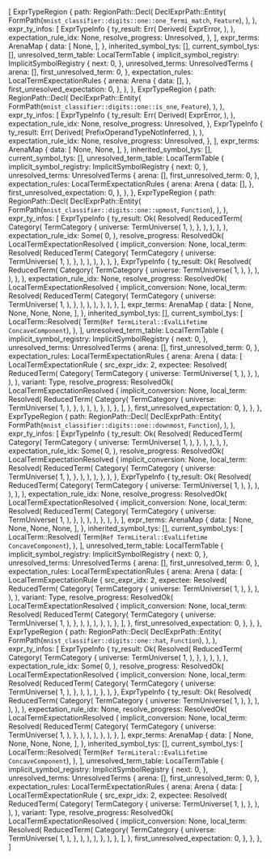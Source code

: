 [
    ExprTypeRegion {
        path: RegionPath::Decl(
            DeclExprPath::Entity(
                FormPath(`mnist_classifier::digits::one::one_fermi_match`, `Feature`),
            ),
        ),
        expr_ty_infos: [
            ExprTypeInfo {
                ty_result: Err(
                    Derived(
                        ExprError,
                    ),
                ),
                expectation_rule_idx: None,
                resolve_progress: Unresolved,
            },
        ],
        expr_terms: ArenaMap {
            data: [
                None,
            ],
        },
        inherited_symbol_tys: [],
        current_symbol_tys: [],
        unresolved_term_table: LocalTermTable {
            implicit_symbol_registry: ImplicitSymbolRegistry {
                next: 0,
            },
            unresolved_terms: UnresolvedTerms {
                arena: [],
                first_unresolved_term: 0,
            },
            expectation_rules: LocalTermExpectationRules {
                arena: Arena {
                    data: [],
                },
                first_unresolved_expectation: 0,
            },
        },
    },
    ExprTypeRegion {
        path: RegionPath::Decl(
            DeclExprPath::Entity(
                FormPath(`mnist_classifier::digits::one::is_one`, `Feature`),
            ),
        ),
        expr_ty_infos: [
            ExprTypeInfo {
                ty_result: Err(
                    Derived(
                        ExprError,
                    ),
                ),
                expectation_rule_idx: None,
                resolve_progress: Unresolved,
            },
            ExprTypeInfo {
                ty_result: Err(
                    Derived(
                        PrefixOperandTypeNotInferred,
                    ),
                ),
                expectation_rule_idx: None,
                resolve_progress: Unresolved,
            },
        ],
        expr_terms: ArenaMap {
            data: [
                None,
                None,
            ],
        },
        inherited_symbol_tys: [],
        current_symbol_tys: [],
        unresolved_term_table: LocalTermTable {
            implicit_symbol_registry: ImplicitSymbolRegistry {
                next: 0,
            },
            unresolved_terms: UnresolvedTerms {
                arena: [],
                first_unresolved_term: 0,
            },
            expectation_rules: LocalTermExpectationRules {
                arena: Arena {
                    data: [],
                },
                first_unresolved_expectation: 0,
            },
        },
    },
    ExprTypeRegion {
        path: RegionPath::Decl(
            DeclExprPath::Entity(
                FormPath(`mnist_classifier::digits::one::upmost`, `Function`),
            ),
        ),
        expr_ty_infos: [
            ExprTypeInfo {
                ty_result: Ok(
                    Resolved(
                        ReducedTerm(
                            Category(
                                TermCategory {
                                    universe: TermUniverse(
                                        1,
                                    ),
                                },
                            ),
                        ),
                    ),
                ),
                expectation_rule_idx: Some(
                    0,
                ),
                resolve_progress: ResolvedOk(
                    LocalTermExpectationResolved {
                        implicit_conversion: None,
                        local_term: Resolved(
                            ReducedTerm(
                                Category(
                                    TermCategory {
                                        universe: TermUniverse(
                                            1,
                                        ),
                                    },
                                ),
                            ),
                        ),
                    },
                ),
            },
            ExprTypeInfo {
                ty_result: Ok(
                    Resolved(
                        ReducedTerm(
                            Category(
                                TermCategory {
                                    universe: TermUniverse(
                                        1,
                                    ),
                                },
                            ),
                        ),
                    ),
                ),
                expectation_rule_idx: None,
                resolve_progress: ResolvedOk(
                    LocalTermExpectationResolved {
                        implicit_conversion: None,
                        local_term: Resolved(
                            ReducedTerm(
                                Category(
                                    TermCategory {
                                        universe: TermUniverse(
                                            1,
                                        ),
                                    },
                                ),
                            ),
                        ),
                    },
                ),
            },
        ],
        expr_terms: ArenaMap {
            data: [
                None,
                None,
                None,
                None,
            ],
        },
        inherited_symbol_tys: [],
        current_symbol_tys: [
            LocalTerm::Resolved(
                Term(`Ref TermLiteral::EvalLifetime ConcaveComponent`),
            ),
        ],
        unresolved_term_table: LocalTermTable {
            implicit_symbol_registry: ImplicitSymbolRegistry {
                next: 0,
            },
            unresolved_terms: UnresolvedTerms {
                arena: [],
                first_unresolved_term: 0,
            },
            expectation_rules: LocalTermExpectationRules {
                arena: Arena {
                    data: [
                        LocalTermExpectationRule {
                            src_expr_idx: 2,
                            expectee: Resolved(
                                ReducedTerm(
                                    Category(
                                        TermCategory {
                                            universe: TermUniverse(
                                                1,
                                            ),
                                        },
                                    ),
                                ),
                            ),
                            variant: Type,
                            resolve_progress: ResolvedOk(
                                LocalTermExpectationResolved {
                                    implicit_conversion: None,
                                    local_term: Resolved(
                                        ReducedTerm(
                                            Category(
                                                TermCategory {
                                                    universe: TermUniverse(
                                                        1,
                                                    ),
                                                },
                                            ),
                                        ),
                                    ),
                                },
                            ),
                        },
                    ],
                },
                first_unresolved_expectation: 0,
            },
        },
    },
    ExprTypeRegion {
        path: RegionPath::Decl(
            DeclExprPath::Entity(
                FormPath(`mnist_classifier::digits::one::downmost`, `Function`),
            ),
        ),
        expr_ty_infos: [
            ExprTypeInfo {
                ty_result: Ok(
                    Resolved(
                        ReducedTerm(
                            Category(
                                TermCategory {
                                    universe: TermUniverse(
                                        1,
                                    ),
                                },
                            ),
                        ),
                    ),
                ),
                expectation_rule_idx: Some(
                    0,
                ),
                resolve_progress: ResolvedOk(
                    LocalTermExpectationResolved {
                        implicit_conversion: None,
                        local_term: Resolved(
                            ReducedTerm(
                                Category(
                                    TermCategory {
                                        universe: TermUniverse(
                                            1,
                                        ),
                                    },
                                ),
                            ),
                        ),
                    },
                ),
            },
            ExprTypeInfo {
                ty_result: Ok(
                    Resolved(
                        ReducedTerm(
                            Category(
                                TermCategory {
                                    universe: TermUniverse(
                                        1,
                                    ),
                                },
                            ),
                        ),
                    ),
                ),
                expectation_rule_idx: None,
                resolve_progress: ResolvedOk(
                    LocalTermExpectationResolved {
                        implicit_conversion: None,
                        local_term: Resolved(
                            ReducedTerm(
                                Category(
                                    TermCategory {
                                        universe: TermUniverse(
                                            1,
                                        ),
                                    },
                                ),
                            ),
                        ),
                    },
                ),
            },
        ],
        expr_terms: ArenaMap {
            data: [
                None,
                None,
                None,
                None,
            ],
        },
        inherited_symbol_tys: [],
        current_symbol_tys: [
            LocalTerm::Resolved(
                Term(`Ref TermLiteral::EvalLifetime ConcaveComponent`),
            ),
        ],
        unresolved_term_table: LocalTermTable {
            implicit_symbol_registry: ImplicitSymbolRegistry {
                next: 0,
            },
            unresolved_terms: UnresolvedTerms {
                arena: [],
                first_unresolved_term: 0,
            },
            expectation_rules: LocalTermExpectationRules {
                arena: Arena {
                    data: [
                        LocalTermExpectationRule {
                            src_expr_idx: 2,
                            expectee: Resolved(
                                ReducedTerm(
                                    Category(
                                        TermCategory {
                                            universe: TermUniverse(
                                                1,
                                            ),
                                        },
                                    ),
                                ),
                            ),
                            variant: Type,
                            resolve_progress: ResolvedOk(
                                LocalTermExpectationResolved {
                                    implicit_conversion: None,
                                    local_term: Resolved(
                                        ReducedTerm(
                                            Category(
                                                TermCategory {
                                                    universe: TermUniverse(
                                                        1,
                                                    ),
                                                },
                                            ),
                                        ),
                                    ),
                                },
                            ),
                        },
                    ],
                },
                first_unresolved_expectation: 0,
            },
        },
    },
    ExprTypeRegion {
        path: RegionPath::Decl(
            DeclExprPath::Entity(
                FormPath(`mnist_classifier::digits::one::hat`, `Function`),
            ),
        ),
        expr_ty_infos: [
            ExprTypeInfo {
                ty_result: Ok(
                    Resolved(
                        ReducedTerm(
                            Category(
                                TermCategory {
                                    universe: TermUniverse(
                                        1,
                                    ),
                                },
                            ),
                        ),
                    ),
                ),
                expectation_rule_idx: Some(
                    0,
                ),
                resolve_progress: ResolvedOk(
                    LocalTermExpectationResolved {
                        implicit_conversion: None,
                        local_term: Resolved(
                            ReducedTerm(
                                Category(
                                    TermCategory {
                                        universe: TermUniverse(
                                            1,
                                        ),
                                    },
                                ),
                            ),
                        ),
                    },
                ),
            },
            ExprTypeInfo {
                ty_result: Ok(
                    Resolved(
                        ReducedTerm(
                            Category(
                                TermCategory {
                                    universe: TermUniverse(
                                        1,
                                    ),
                                },
                            ),
                        ),
                    ),
                ),
                expectation_rule_idx: None,
                resolve_progress: ResolvedOk(
                    LocalTermExpectationResolved {
                        implicit_conversion: None,
                        local_term: Resolved(
                            ReducedTerm(
                                Category(
                                    TermCategory {
                                        universe: TermUniverse(
                                            1,
                                        ),
                                    },
                                ),
                            ),
                        ),
                    },
                ),
            },
        ],
        expr_terms: ArenaMap {
            data: [
                None,
                None,
                None,
                None,
            ],
        },
        inherited_symbol_tys: [],
        current_symbol_tys: [
            LocalTerm::Resolved(
                Term(`Ref TermLiteral::EvalLifetime ConcaveComponent`),
            ),
        ],
        unresolved_term_table: LocalTermTable {
            implicit_symbol_registry: ImplicitSymbolRegistry {
                next: 0,
            },
            unresolved_terms: UnresolvedTerms {
                arena: [],
                first_unresolved_term: 0,
            },
            expectation_rules: LocalTermExpectationRules {
                arena: Arena {
                    data: [
                        LocalTermExpectationRule {
                            src_expr_idx: 2,
                            expectee: Resolved(
                                ReducedTerm(
                                    Category(
                                        TermCategory {
                                            universe: TermUniverse(
                                                1,
                                            ),
                                        },
                                    ),
                                ),
                            ),
                            variant: Type,
                            resolve_progress: ResolvedOk(
                                LocalTermExpectationResolved {
                                    implicit_conversion: None,
                                    local_term: Resolved(
                                        ReducedTerm(
                                            Category(
                                                TermCategory {
                                                    universe: TermUniverse(
                                                        1,
                                                    ),
                                                },
                                            ),
                                        ),
                                    ),
                                },
                            ),
                        },
                    ],
                },
                first_unresolved_expectation: 0,
            },
        },
    },
]